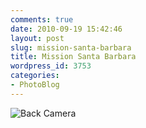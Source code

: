 ```yaml
---
comments: true
date: 2010-09-19 15:42:46
layout: post
slug: mission-santa-barbara
title: Mission Santa Barbara
wordpress_id: 3753
categories:
- PhotoBlog
---
```


![Back Camera](http://ryanfitzer.com/main/wp-content/uploads/2010/09/photo2-950x709.jpg)
